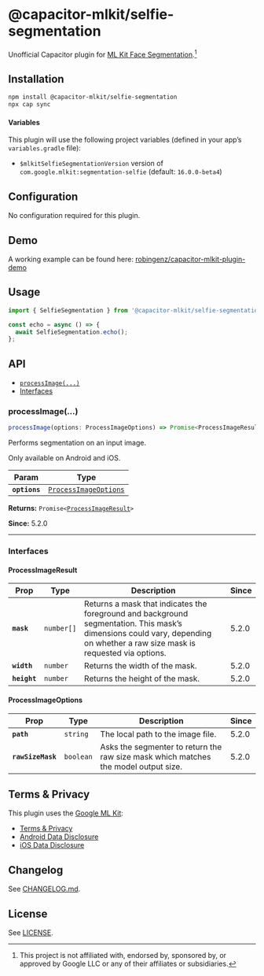 # @capacitor-mlkit/selfie-segmentation

Unofficial Capacitor plugin for [ML Kit Face Segmentation](https://developers.google.com/ml-kit/vision/selfie-segmentation).[^1]

## Installation

```bash
npm install @capacitor-mlkit/selfie-segmentation
npx cap sync
```

#### Variables

This plugin will use the following project variables (defined in your app’s `variables.gradle` file):

- `$mlkitSelfieSegmentationVersion` version of `com.google.mlkit:segmentation-selfie` (default: `16.0.0-beta4`)

## Configuration

No configuration required for this plugin.

## Demo

A working example can be found here: [robingenz/capacitor-mlkit-plugin-demo](https://github.com/robingenz/capacitor-mlkit-plugin-demo)

## Usage

```typescript
import { SelfieSegmentation } from '@capacitor-mlkit/selfie-segmentation';

const echo = async () => {
  await SelfieSegmentation.echo();
};
```

## API

<docgen-index>

* [`processImage(...)`](#processimage)
* [Interfaces](#interfaces)

</docgen-index>

<docgen-api>
<!--Update the source file JSDoc comments and rerun docgen to update the docs below-->

### processImage(...)

```typescript
processImage(options: ProcessImageOptions) => Promise<ProcessImageResult>
```

Performs segmentation on an input image.

Only available on Android and iOS.

| Param         | Type                                                                |
| ------------- | ------------------------------------------------------------------- |
| **`options`** | <code><a href="#processimageoptions">ProcessImageOptions</a></code> |

**Returns:** <code>Promise&lt;<a href="#processimageresult">ProcessImageResult</a>&gt;</code>

**Since:** 5.2.0

--------------------


### Interfaces


#### ProcessImageResult

| Prop         | Type                  | Description                                                                                                                                                                 | Since |
| ------------ | --------------------- | --------------------------------------------------------------------------------------------------------------------------------------------------------------------------- | ----- |
| **`mask`**   | <code>number[]</code> | Returns a mask that indicates the foreground and background segmentation. This mask’s dimensions could vary, depending on whether a raw size mask is requested via options. | 5.2.0 |
| **`width`**  | <code>number</code>   | Returns the width of the mask.                                                                                                                                              | 5.2.0 |
| **`height`** | <code>number</code>   | Returns the height of the mask.                                                                                                                                             | 5.2.0 |


#### ProcessImageOptions

| Prop              | Type                 | Description                                                                         | Since |
| ----------------- | -------------------- | ----------------------------------------------------------------------------------- | ----- |
| **`path`**        | <code>string</code>  | The local path to the image file.                                                   | 5.2.0 |
| **`rawSizeMask`** | <code>boolean</code> | Asks the segmenter to return the raw size mask which matches the model output size. | 5.2.0 |

</docgen-api>

## Terms & Privacy

This plugin uses the [Google ML Kit](https://developers.google.com/ml-kit):

- [Terms & Privacy](https://developers.google.com/ml-kit/terms)
- [Android Data Disclosure](https://developers.google.com/ml-kit/android-data-disclosure)
- [iOS Data Disclosure](https://developers.google.com/ml-kit/ios-data-disclosure)

## Changelog

See [CHANGELOG.md](https://github.com/capawesome-team/capacitor-mlkit/blob/main/packages/selfie-segmentation/CHANGELOG.md).

## License

See [LICENSE](https://github.com/capawesome-team/capacitor-mlkit/blob/main/packages/selfie-segmentation/LICENSE).

[^1]: This project is not affiliated with, endorsed by, sponsored by, or approved by Google LLC or any of their affiliates or subsidiaries.
